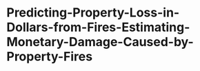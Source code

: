 # Predicting-Property-Loss-in-Dollars-from-Fires-Estimating-Monetary-Damage-Caused-by-Property-Fires
